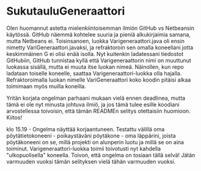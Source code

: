 # SukutauluGeneraattori

Olen huomannut astetta mielenkiintoisemman ilmiön GitHub vs Netbeansin käytössä. GitHub näemmä kohtelee suuria ja pieniä alkukirjaimia samana, mutta Netbeans ei. Toisinsanoen, luokka Varigeneraattori.java oli ensin nimetty VariGeneraattori.javaksi, ja refraktoroin sen omalla koneellani jotta keskimmäinen G ei olisi enää isolla. Nyt kuitenkin ladatessani tiedostot GitHubiin, GitHub tunnistaa kyllä että Varigeneraattorin nimi on muuttunut luokassa sisällä, mutta ei muuta itse luokan nimeä. Näinollen, kun repo ladataan toiselle koneelle, saattaa Varigeneraattori-luokka olla hajalla. Refraktoroimalla luokan nimelle VariGeneraattori koko koodin pitäisi alkaa toimimaan myös muilla koneilla. 

Yritän korjata ongelman parhaani mukaan vielä ennen deadlinea, mutta tämä ei ole nyt minusta johtuva ilmiö, ja jos tämä tulee esille koodiani arvostellessa toivoisin, että tämän READMEn selitys otettaisiin huomioon. Kiitos!

klo 15.19 - Ongelma näyttää korjaantuneen. Testattu välillä oma pöytätietokoneeni - poikaystäväni pöytäkone - oma läppärini, joista pöytäkoneeni on se, millä projekti on alunperin luotu ja millä se on aina toiminut. Varigeneraattori-luokka toimii toivotusti nyt kahdella "ulkopuolisella" koneella. Toivon, että ongelma on tosiaan tällä selvä! Jätän varmuuden vuoksi tämän selityksen vielä tähän varmuuden vuoksi.
